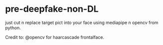 # pre-deepfake-non-DL
just cut n replace target pict into your face using mediapipe n opencv from python.

Credit to: @opencv for haarcascade frontalface.
